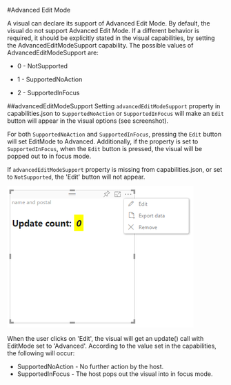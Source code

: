 #Advanced Edit Mode

A visual can declare its support of Advanced Edit Mode.
By default, the visual do not support Advanced Edit Mode.
If a different behavior is required, it should be explicitly stated in the visual capabilities, by setting the AdvancedEditModeSupport capability.
The possible values of AdvancedEditModeSupport are:

- 0 - NotSupported

- 1 - SupportedNoAction

- 2 - SupportedInFocus


##advancedEditModeSupport
Setting `advancedEditModeSupport` property in capabilities.json to `SupportedNoAction` or `SupportedInFocus` will make an `Edit` button will appear in the visual options (see screenshot).


For both `SupportedNoAction` and `SupportedInFocus`, pressing the `Edit` button will set EditMode to Advanced.
Additionally, if the property is set to `SupportedInFocus`, when the `Edit` button is pressed, the visual will be popped out to in focus mode.


If `advancedEditModeSupport` property is missing from capabilities.json, or set to `NotSupported`, the 'Edit' button will not appear.


![Enter edit mode](images/EditMode.PNG)

When the user clicks on 'Edit', the visual will get an update() call with EditMode set to 'Advanced'.
According to the value set in the capabilities, the following will occur:
* SupportedNoAction - No further action by the host.
* SupportedInFocus - The host pops out the visual into in focus mode.
